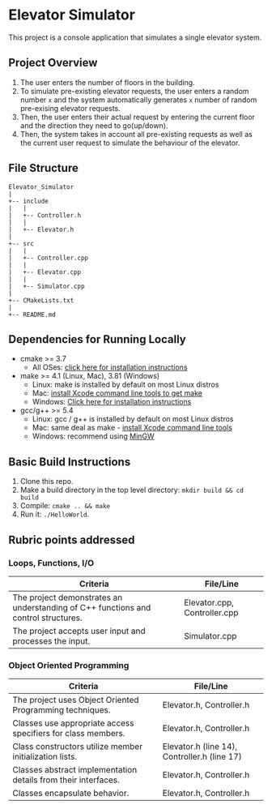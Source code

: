 # Elevator Simulator

This project is a console application that simulates a single elevator system.

## Project Overview
1. The user enters the number of floors in the building.
2. To simulate pre-existing elevator requests, the user enters a random number `x` and the system automatically generates `x` 
   number of random pre-exising elevator requests.
3. Then, the user enters their actual request by entering the current floor and the direction they need to go(up/down).
4. Then, the system takes in account all pre-existing requests as well as the current user request to simulate the behaviour
   of the elevator.

## File Structure
```
Elevator_Simulator
|
+-- include
|   |
|   +-- Controller.h
|   |
|   +-- Elevator.h
|
+-- src
|   |
|   +-- Controller.cpp
|   |
|   +-- Elevator.cpp
|   |
|   +-- Simulator.cpp
|
+-- CMakeLists.txt
|
+-- README.md
```

## Dependencies for Running Locally
* cmake >= 3.7
  * All OSes: [click here for installation instructions](https://cmake.org/install/)
* make >= 4.1 (Linux, Mac), 3.81 (Windows)
  * Linux: make is installed by default on most Linux distros
  * Mac: [install Xcode command line tools to get make](https://developer.apple.com/xcode/features/)
  * Windows: [Click here for installation instructions](http://gnuwin32.sourceforge.net/packages/make.htm)
* gcc/g++ >= 5.4
  * Linux: gcc / g++ is installed by default on most Linux distros
  * Mac: same deal as make - [install Xcode command line tools](https://developer.apple.com/xcode/features/)
  * Windows: recommend using [MinGW](http://www.mingw.org/)

## Basic Build Instructions

1. Clone this repo.
2. Make a build directory in the top level directory: `mkdir build && cd build`
3. Compile: `cmake .. && make`
4. Run it: `./HelloWorld`.

## Rubric points addressed

### Loops, Functions, I/O

| Criteria | File/Line |
| --- | --- |
| The project demonstrates an understanding of C++ functions and control structures. | Elevator.cpp, Controller.cpp |
| The project accepts user input and processes the input. | Simulator.cpp |

### Object Oriented Programming

| Criteria | File/Line |
| --- | --- |
| The project uses Object Oriented Programming techniques.| Elevator.h, Controller.h |
| Classes use appropriate access specifiers for class members. | Elevator.h, Controller.h |
| Class constructors utilize member initialization lists.| Elevator.h (line 14), Controller.h (line 17) |
| Classes abstract implementation details from their interfaces.| Elevator.h, Controller.h |
| Classes encapsulate behavior. | Elevator.h, Controller.h |